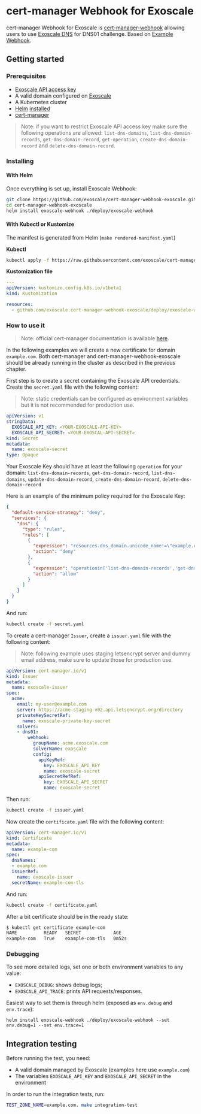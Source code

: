 # cert-manager Webhook for Exoscale

cert-manager Webhook for Exoscale is [cert-manager-webhook](https://cert-manager.io/docs/configuration/acme/dns01/webhook/) allowing users to use [Exoscale DNS](https://community.exoscale.com/documentation/dns/) for DNS01 challenge.
Based on [Example Webhook](https://github.com/cert-manager/webhook-example).

## Getting started

### Prerequisites

- [Exoscale API access key](https://community.exoscale.com/documentation/iam/quick-start/)
- A valid domain configured on [Exoscale](https://community.exoscale.com/documentation/dns/)
- A Kubernetes cluster
- [Helm](https://helm.sh/) [installed](https://helm.sh/docs/intro/install/)
- [cert-manager](https://cert-manager.io/docs/installation/)

> Note: if you want to restrict Exoscale API access key make sure the following operations are allowed: `list-dns-domains`, `list-dns-domain-records`, `get-dns-domain-record`, `get-operation`, `create-dns-domain-record` and `delete-dns-domain-record`.

### Installing

#### With Helm

Once everything is set up, install Exoscale Webhook:
```bash
git clone https://github.com/exoscale/cert-manager-webhook-exoscale.git
cd cert-manager-webhook-exoscale
helm install exoscale-webhook ./deploy/exoscale-webhook
```

#### With Kubectl or Kustomize

The manifest is generated from Helm (`make rendered-manifest.yaml`)

**Kubectl**
```bash
kubectl apply -f https://raw.githubusercontent.com/exoscale/cert-manager-webhook-exoscale/master/deploy/exoscale-webhook-kustomize/deploy.yaml
```

**Kustomization file**
```yaml
---
apiVersion: kustomize.config.k8s.io/v1beta1
kind: Kustomization

resources:
  - github.com/exoscale.cert-manager-webhook-exoscale/deploy/exoscale-webhook-kustomize
```


### How to use it

> Note: official cert-manager documentation is available [here](https://cert-manager.io/docs/usage/).

In the following examples we will create a new certificate for domain `example.com`.
Both cert-manager and cert-manager-webhook-exoscale should be already running in the cluster as described in the previous chapter.

First step is to create a secret containing the Exoscale API credentials. Create the `secret.yaml` file with the following content:

> Note: static credentials can be configured as environment variables but it is not recommended for production use.

```yaml
apiVersion: v1
stringData:
  EXOSCALE_API_KEY: <YOUR-EXOSCALE-API-KEY>
  EXOSCALE_API_SECRET: <YOUR-EXOSCAL-API-SECRET>
kind: Secret
metadata:
  name: exoscale-secret
type: Opaque
```

Your Exoscale Key should have at least the following `operation` for your domain: `list-dns-domain-records`, `get-dns-domain-record`, `list-dns-domains`, `update-dns-domain-record`, `create-dns-domain-record`, `delete-dns-domain-record`

Here is an example of the minimum policy required for the Exoscale Key:

```json
{
  "default-service-strategy": "deny",
  "services": {
    "dns": {
      "type": "rules",
      "rules": [
        {
          "expression": "resources.dns_domain.unicode_name!=\"example.com\"",
          "action": "deny"
        },
        {
          "expression": "operationin['list-dns-domain-records','get-dns-domain-record','list-dns-domains','update-dns-domain-record','create-dns-domain-record','delete-dns-domain-record']",
          "action": "allow"
        }
      ]
    }
  }
}
```

And run:
```bash
kubectl create -f secret.yaml
```

To create a cert-manager `Issuer`, create a  `issuer.yaml` file with the following content:

> Note: following example uses staging letsencrypt server and dummy email address, make sure to update those for production use.

```yaml
apiVersion: cert-manager.io/v1
kind: Issuer
metadata:
  name: exoscale-issuer
spec:
  acme:
    email: my-user@example.com
    server: https://acme-staging-v02.api.letsencrypt.org/directory
    privateKeySecretRef:
      name: exoscale-private-key-secret
    solvers:
    - dns01:
        webhook:
          groupName: acme.exoscale.com
          solverName: exoscale
          config:
            apiKeyRef:
              key: EXOSCALE_API_KEY
              name: exoscale-secret
            apiSecretRefRef:
              key: EXOSCALE_API_SECRET
              name: exoscale-secret
```

Then run:
```bash
kubectl create -f issuer.yaml
```

Now create the `certificate.yaml` file with the following content:
```yaml
apiVersion: cert-manager.io/v1
kind: Certificate
metadata:
  name: example-com
spec:
  dnsNames:
  - example.com
  issuerRef:
    name: exoscale-issuer
  secretName: example-com-tls
```

And run:
```bash
kubectl create -f certificate.yaml
```

After a bit certificate should be in the ready state:
```bash
$ kubectl get certificate example-com
NAME          READY   SECRET            AGE
example-com   True    example-com-tls   0m52s
```

### Debugging

To see more detailed logs, set one or both environment variables to any value:
- `EXOSCALE_DEBUG`: shows debug logs;
- `EXOSCALE_API_TRACE`: prints API requests/responses.

Easiest way to set them is through helm (exposed as `env.debug` and `env.trace`):

```
helm install exoscale-webhook ./deploy/exoscale-webhook --set env.debug=1 --set env.trace=1
```

## Integration testing

Before running the test, you need:
- A valid domain managed by Exoscale (examples here use `example.com`)
- The variables `EXOSCALE_API_KEY` and `EXOSCALE_API_SECRET` in the environment

In order to run the integration tests, run:
```bash
TEST_ZONE_NAME=example.com. make integration-test
```
